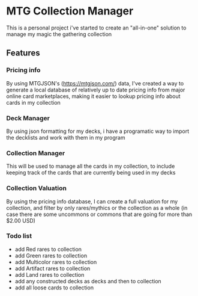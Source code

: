 # MTG Collection Manager

This is a personal project i've started to create an "all-in-one" solution to manage my magic the gathering collection

## Features

### Pricing info

By using MTGJSON's (<https://mtgjson.com/>) data, I've created a way to generate a local database of relatively up to date pricing info from major online card marketplaces, making it easier to lookup pricing info about cards in my collection

### Deck Manager

By using json formatting for my decks, i have a programatic way to import the decklists and work with them in my program

### Collection Manager

This will be used to manage all the cards in my collection, to include keeping track of the cards that are currently being used in my decks

### Collection Valuation

By using the pricing info database, I can create a full valuation for my collection, and filter by only rares/mythics or the collection as a whole (in case there are some uncommons or commons that are going for more than $2.00 USD)

### Todo list

* add Red rares to collection
* add Green rares to collection
* add Multicolor rares to collection
* add Artifact rares to collection
* add Land rares to collection
* add any constructed decks as decks and then to collection
* add all loose cards to collection
